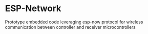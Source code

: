 # ESP-Network

Prototype embedded code leveraging esp-now protocol for wireless communication between
controller and receiver microcontrollers
